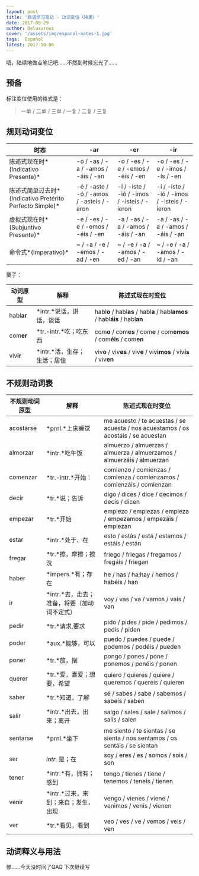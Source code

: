 ```yaml
---
layout: post
title: '西语学习笔记 - 动词变位（持更）'
date: 2017-09-29
author: Deluxurous
cover: '/assets/img/espanol-notes-1.jpg'
tags:  Español
latest: 2017-10-06
---
```


唔，陆续地做点笔记吧……不然到时候忘光了……

## 预备
标注变位使用的格式是：

> 一单 / 二单 / 三单 / 一复 / 二复 / 三复

## 规则动词变位

|时态|-ar|-er|-ir|
|---|---|---|---|
|陈述式现在时*(Indicativo Presente)*|-o / -as / -a / -amos / -áis / -an|-o / -es / -e / -emos / -éis / -en|-o / -es / -e / -imos / -ís / -en|
|陈述式简单过去时*(Indicativo Pretérito Perfecto Simple)*|-é / -aste / -ó / -amos / -asteis / -aron|-í / -iste / -ió / -imos / -isteis / -ieron|-í / -iste / -ió / -imos / -isteis / -ieron|
|虚拟式现在时*(Subjuntivo Presente)*|-e / -es / -e / -emos / -éis / -en|-a / -as / -a / -amos / -áis / -an|-a / -as / -a / -amos / -áis / -an|
|命令式*(Imperativo)*|~ / -a / -e / -emos / -ad / -en|~ / -e / -a / -amos / -ed / -an|~ / -e / -a / -amos / -id / -an|

栗子：

|动词原型|解释|陈述式现在时变位|
|---|---|---|
|habl**ar**|*intr.*说话，讲话，谈话|habl**o** / habl**as** / habl**a** / habl**amos** / habl**áis** / habl**an**|
|com**er**|*tr.-intr.*吃；吃东西|com**o** / com**es** / com**e** / com**emos** / com**éis** / com**en**|
|viv**ir**|*intr.*活，生存；生活；居住|viv**o** / viv**es** / viv**e** / viv**imos** / viv**ís** / viv**en**|

## 不规则动词表

|不规则动词原型|解释|陈述式现在时变位|
|---|---|---|
|acostarse|*prnl.*上床睡觉|me acuesto / te acuestas / se acuesta / nos acuestamos / os acostáis / se acuestan|
|almorzar|*intr.*吃午饭|almuerzo / almuerzas / almuerza / almuerzamos / almuerzáis / almuerzan|
|comenzar|*tr.-intr.*开始：|comienzo / comienzas / comienza / comienzamos / comienzáis / comienzan|
|decir|*tr.*说；告诉|digo / dices / dice / decimos / decís / dicen|
|empezar|*tr.*开始|empiezo / empiezas / empieza / empezamos / empezáis / empiezan|
|estar|*intr.*处于、在|esto / estás / está / estamos / estáis / están|
|fregar|*tr.*擦，摩擦；擦洗|friego / friegas / fregamos / fregáis / friegan|
|haber|*impers.*有；存在|he / has / ha;hay / hemos / habéis / han|
|ir|*intr.*去，走去；准备，将要（加动词不定式）|voy / vas / va / vamos / vaís / van|
|pedir|*tr.*请求,要求|pido / pides / pide / pedimos / pedís / piden|
|poder|*aux.*能够，可以|puedo / puedes / puede / podemos / podéis / pueden|
|poner|*tr.*放，摆|pongo / pones / pone / ponemos / ponéis / ponen|
|querer|*tr.*爱，喜爱；想要，希望|quiero / quieres / quiere / queremos / queréis / quieren|
|saber|*tr.*知道，了解|sé / sabes / sabe / sabemos / sabeís / saben|
|salir|*intr.*出去，出来；离开|salgo / sales / sale / salimos / salís / salen|
|sentarse|*prnl.*坐下|me siento / te sientas / se sienta / nos sentamos / os sentáis / se sientan|
|ser|*intr.* 是；在|soy / eres / es / somos / sois / son|
|tener|*intr.*有，拥有；感到|tengo / tienes / tiene / tenemos / teneís / tienen|
|venir|*intr.*过来，来到；来自；发生，出现|vengo / vienes / viene / venimos / venís / vienen|
|ver|*tr.*看见，看到|veo / ves / ve / vemos / veis / ven|

## 动词释义与用法

惨……今天没时间了QAQ 下次继续写